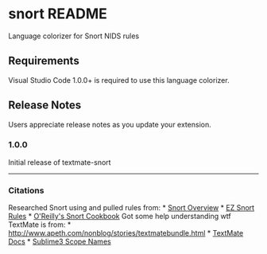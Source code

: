 # snort README

Language colorizer for Snort NIDS rules

## Requirements

Visual Studio Code 1.0.0+ is required to use this language colorizer.

## Release Notes

Users appreciate release notes as you update your extension.

### 1.0.0

Initial release of textmate-snort

-----------------------------------------------------------------------------------------------------------

### Citations
Researched Snort using and pulled rules from:
    * [Snort Overview](http://manual-snort-org.s3-website-us-east-1.amazonaws.com/node28.html)
    * [EZ Snort Rules](http://www.vorant.com/files/EZ_Snort_Rules.pdf)
    * [O'Reilly's Snort Cookbook](http://commons.oreilly.com/wiki/index.php/Snort_Cookbook/Rules_and_Signatures#How_to_Build_Rules)
Got some help understanding wtf TextMate is from:
    * http://www.apeth.com/nonblog/stories/textmatebundle.html
    * [TextMate Docs](http://manual.macromates.com/en/language_grammars)
    * [Sublime3 Scope Names](https://www.sublimetext.com/docs/3/scope_naming.html)